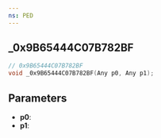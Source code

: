 ```yaml
---
ns: PED
---
```

## _0x9B65444C07B782BF

```c
// 0x9B65444C07B782BF
void _0x9B65444C07B782BF(Any p0, Any p1);
```

## Parameters
* **p0**:
* **p1**:
